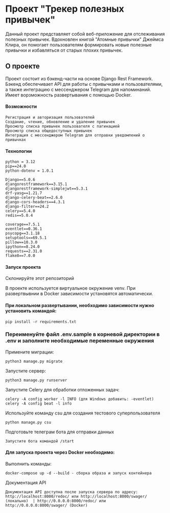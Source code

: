 # Проект "Трекер полезных привычек"

Данный проект представляет собой веб-приложение для отслеживания полезных привычек. Вдохновлен книгой "Атомные привычки" Джеймса Клира, он помогает пользователям формировать новые полезные привычки и избавляться от старых плохих привычек.

## О проекте

Проект состоит из бэкенд-части на основе Django Rest Framework. Бэкенд обеспечивает API для работы с привычками и пользователями, а также интеграцию с мессенджером Telegram для напоминаний. Имеет ворзможность развертывания с помощью Docker.

#### Возможности

	Регистрация и авторизация пользователей
	Создание, чтение, обновление и удаление привычек
	Просмотр списка привычек пользователя с пагинацией
	Просмотр списка общедоступных привычек
	Интеграция с мессенджером Telegram для отправки уведомлений о привычках
 
#### Технологии

	python = 3.12
 	pip==24.0
  	python-dotenv = 1.0.1
	
 	Django==5.0.6
	djangorestframework==3.15.1
	djangorestframework-simplejwt==5.3.1
	drf-yasg==1.21.7
	django-celery-beat==2.6.0
	django-cors-headers==4.3.1
	django-filter==24.2
	celery==5.4.0
	redis==5.0.4
 	
	coverage==7.5.1
	eventlet==0.36.1
	psycopg==3.1.18
	setuptools==69.5.1
	pillow==10.3.0
	ipython==8.24.0
	requests==2.31.0
	flake8==7.0.0
	


#### Запуск проекта

Склонируйте этот репозиторий

В проекте используется виртуальное окружение venv. При развертвывнии в Docker зависимости установятся автоматически.

#### При локальном развертывании, необходимо зависимости нужно установить командой:
	pip install -r requirements.txt

### Переименуйте файл .env.sample в корневой директории в .env и заполните необходимые переменные окружения


Примените миграции:
    
	python3 manage.py migrate

Запустите сервер:
    
	python3 manage.py runserver

Запустите Celery для обработки отложенных задач:
    
	celery -A config worker -l INFO (для Windows добавить: -eventlet)
	celery -A config beat -l info 

Используйте команду csu для создания тестового суперпользователя
    
	python manage.py csu

Подготовьте телеграм бота для отправки данных

	Запустите бота командой /start

#### Для запуска проекта через Docker необходимо:

Выполнить команды:

	docker-compose up -d --build - сборка образа и запуск контейнера
 
Документация API

	Документация API доступна после запуска сервера по адресу: http://localhost:8000/redoc/ или http://localhost:8000/swager/ (локально)  | http://0.0.0.0:8000/redoc/ или http://0.0.0.0:8000/swager/ (Docker)
